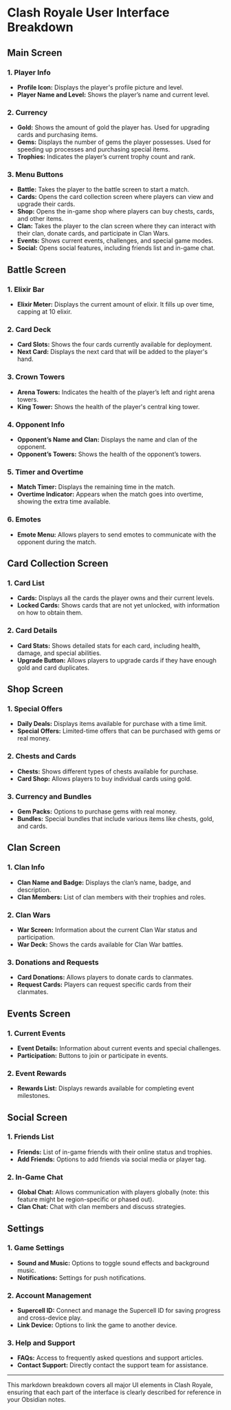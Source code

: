 # Clash Royale User Interface Breakdown

## Main Screen

### 1. Player Info
- **Profile Icon:** Displays the player's profile picture and level.
- **Player Name and Level:** Shows the player’s name and current level.

### 2. Currency
- **Gold:** Shows the amount of gold the player has. Used for upgrading cards and purchasing items.
- **Gems:** Displays the number of gems the player possesses. Used for speeding up processes and purchasing special items.
- **Trophies:** Indicates the player’s current trophy count and rank.

### 3. Menu Buttons
- **Battle:** Takes the player to the battle screen to start a match.
- **Cards:** Opens the card collection screen where players can view and upgrade their cards.
- **Shop:** Opens the in-game shop where players can buy chests, cards, and other items.
- **Clan:** Takes the player to the clan screen where they can interact with their clan, donate cards, and participate in Clan Wars.
- **Events:** Shows current events, challenges, and special game modes.
- **Social:** Opens social features, including friends list and in-game chat.

## Battle Screen

### 1. Elixir Bar
- **Elixir Meter:** Displays the current amount of elixir. It fills up over time, capping at 10 elixir.

### 2. Card Deck
- **Card Slots:** Shows the four cards currently available for deployment.
- **Next Card:** Displays the next card that will be added to the player's hand.

### 3. Crown Towers
- **Arena Towers:** Indicates the health of the player’s left and right arena towers.
- **King Tower:** Shows the health of the player's central king tower.

### 4. Opponent Info
- **Opponent’s Name and Clan:** Displays the name and clan of the opponent.
- **Opponent’s Towers:** Shows the health of the opponent’s towers.

### 5. Timer and Overtime
- **Match Timer:** Displays the remaining time in the match.
- **Overtime Indicator:** Appears when the match goes into overtime, showing the extra time available.

### 6. Emotes
- **Emote Menu:** Allows players to send emotes to communicate with the opponent during the match.

## Card Collection Screen

### 1. Card List
- **Cards:** Displays all the cards the player owns and their current levels.
- **Locked Cards:** Shows cards that are not yet unlocked, with information on how to obtain them.

### 2. Card Details
- **Card Stats:** Shows detailed stats for each card, including health, damage, and special abilities.
- **Upgrade Button:** Allows players to upgrade cards if they have enough gold and card duplicates.

## Shop Screen

### 1. Special Offers
- **Daily Deals:** Displays items available for purchase with a time limit.
- **Special Offers:** Limited-time offers that can be purchased with gems or real money.

### 2. Chests and Cards
- **Chests:** Shows different types of chests available for purchase.
- **Card Shop:** Allows players to buy individual cards using gold.

### 3. Currency and Bundles
- **Gem Packs:** Options to purchase gems with real money.
- **Bundles:** Special bundles that include various items like chests, gold, and cards.

## Clan Screen

### 1. Clan Info
- **Clan Name and Badge:** Displays the clan’s name, badge, and description.
- **Clan Members:** List of clan members with their trophies and roles.

### 2. Clan Wars
- **War Screen:** Information about the current Clan War status and participation.
- **War Deck:** Shows the cards available for Clan War battles.

### 3. Donations and Requests
- **Card Donations:** Allows players to donate cards to clanmates.
- **Request Cards:** Players can request specific cards from their clanmates.

## Events Screen

### 1. Current Events
- **Event Details:** Information about current events and special challenges.
- **Participation:** Buttons to join or participate in events.

### 2. Event Rewards
- **Rewards List:** Displays rewards available for completing event milestones.

## Social Screen

### 1. Friends List
- **Friends:** List of in-game friends with their online status and trophies.
- **Add Friends:** Options to add friends via social media or player tag.

### 2. In-Game Chat
- **Global Chat:** Allows communication with players globally (note: this feature might be region-specific or phased out).
- **Clan Chat:** Chat with clan members and discuss strategies.

## Settings

### 1. Game Settings
- **Sound and Music:** Options to toggle sound effects and background music.
- **Notifications:** Settings for push notifications.

### 2. Account Management
- **Supercell ID:** Connect and manage the Supercell ID for saving progress and cross-device play.
- **Link Device:** Options to link the game to another device.

### 3. Help and Support
- **FAQs:** Access to frequently asked questions and support articles.
- **Contact Support:** Directly contact the support team for assistance.

---

This markdown breakdown covers all major UI elements in Clash Royale, ensuring that each part of the interface is clearly described for reference in your Obsidian notes.

